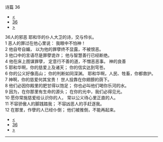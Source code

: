 ﻿





 诗篇 36




* [<](bible/PSA035.md)
* [36](bible/PSA.md)
* [>](bible/PSA037.md)



 
36人的邪恶 耶和华的仆人大卫的诗，交与伶长。  
1 恶人的罪过在他心里说： 我眼中不怕神！  
2 他自夸自媚， 以为他的罪孽终不显露，不被恨恶。  
3 他口中的言语尽是罪孽诡诈； 他与智慧善行已经断绝。  
4 他在床上图谋罪孽， 定意行不善的道，不憎恶恶事。 神的良善  
5 耶和华啊，你的慈爱上及诸天； 你的信实达到穹苍。  
6 你的公义好像高山； 你的判断如同深渊。 耶和华啊，人民、牲畜，你都救护。  
7 神啊，你的慈爱何其宝贵！ 世人投靠在你翅膀的荫下。  
8 他们必因你殿里的肥甘得以饱足； 你也必叫他们喝你乐河的水。  
9 因为，在你那里有生命的源头； 在你的光中，我们必得见光。     
10 愿你常施慈爱给认识你的人， 常以公义待心里正直的人。  
11 不容骄傲人的脚践踏我； 不容凶恶人的手赶逐我。  
12 在那里，作孽的人已经仆倒； 他们被推倒，不能再起来。 
* [<](bible/PSA035.md)
* [36](bible/PSA.md)
* [>](bible/PSA037.md)





---









